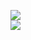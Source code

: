 [![](https://img.shields.io/badge/Made%20With-Github%20Spray-lightgrey.svg?style=for-the-badge&logo=github)](https://github.com/Annihil/github-spray#19974)  
[![](https://i.imgur.com/2DrTn0Z.gif)](https://github.com/Annihil/github-spray)